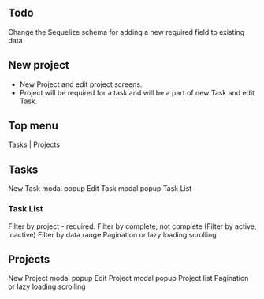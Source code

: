 ## Todo

Change the Sequelize schema for adding a new required field to existing data

## New project

- New Project and edit project screens.
- Project will be required for a task and will be a part of new Task and edit Task.

## Top menu

Tasks | Projects

## Tasks

New Task modal popup
Edit Task modal popup
Task List

### Task List

Filter by project - required.
Filter by complete, not complete (Filter by active, inactive)
Filter by data range
Pagination or lazy loading scrolling

## Projects

New Project modal popup
Edit Project modal popup
Project list
Pagination or lazy loading scrolling
